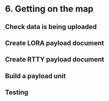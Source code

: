 # 6. Getting on the map

## Check data is being uploaded

## Create LORA payload document

## Create RTTY payload document

## Build a payload unit

## Testing
